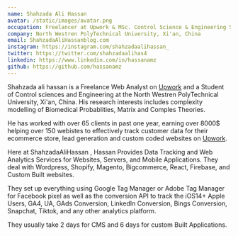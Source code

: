 ```yaml
---
name: Shahzada Ali Hassan
avatar: /static/images/avatar.png
occupation: Freelancer at Upwork & MSc. Control Science & Engineering Student
company: North Westren PolyTechnical University, Xi'an, China
email: ShahzadaAliHassanblog.com
instagram: https://instagram.com/shahzadaalihassan_
twitter: https://twitter.com/shahzadaalihas4
linkedin: https://www.linkedin.com/in/hassanamz
github: https://github.com/hassanamz
---
```


Shahzada ali hassan is a Freelance Web Analyst on [Upwork](https://www.upwork.com/freelancers/~015b35831b56606433?utm_source=ShahzadaAliHassan&utm_medium=Organic&utm_campaign=ShahzadaAliHassanBlog&utm_term=ShahzadaAliHassan&utm_content=FreelancerAtUpwork) and a Student of Control sciences and Engineering at the North Westren PolyTechnical University, Xi'an, China. His research interests includes complexity modelling of Biomedical Probablities, Matrix and Comples Theories.

He has worked with over 65 clients in past one year, earning over 8000$ helping over 150 webistes to effectively track customer data for their ecommerce store, lead generation and custom coded websites on [Upwork](https://www.upwork.com/freelancers/~015b35831b56606433?utm_source=ShahzadaAliHassan&utm_medium=Organic&utm_campaign=ShahzadaAliHassanBlog&utm_term=ShahzadaAliHassan&utm_content=FreelancerAtUpwork).

Here at ShahzadaAliHassan , Hassan Provides Data Tracking and Web Analytics Services for Websites, Servers, and Mobile Applications. They deal with Wordpress, Shopify, Magento, Bigcommerce, React, Firebase, and Custom Built websites.

They set up everything using Google Tag Manager or Adobe Tag Manager for Facebook pixel as well as the conversion API to track the iOS14+ Apple Users, GA4, UA, GAds Conversion, LinkedIn Conversion, Bings Conversion, Snapchat, Tiktok, and any other analytics platform.

They usually take 2 days for CMS and 6 days for custom Built Applications.
